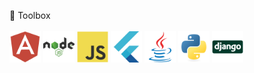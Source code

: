 🧰 Toolbox
<br>
<br>
<img src="https://github.com/devicons/devicon/blob/master/icons/angularjs/angularjs-plain.svg" alt="Angular Logo" width="50" height="50"/>
<img src="https://github.com/devicons/devicon/blob/master/icons/nodejs/nodejs-original-wordmark.svg" alt="Java Logo" width="50" height="50"/>
<img src="https://github.com/devicons/devicon/blob/master/icons/javascript/javascript-original.svg" alt="Java Logo" width="50" height="50"/>
<img src="https://github.com/devicons/devicon/blob/master/icons/flutter/flutter-original.svg" alt="Java Logo" width="50" height="50"/>
<img src="https://github.com/devicons/devicon/blob/master/icons/java/java-original.svg" alt="Java Logo" width="50" height="50"/>
<img src="https://github.com/devicons/devicon/blob/master/icons/python/python-original.svg" alt="Java Logo" width="50" height="50"/>
<img src="https://github.com/devicons/devicon/blob/master/icons/django/django-original.svg" alt="Java Logo" width="50" height="50"/>
